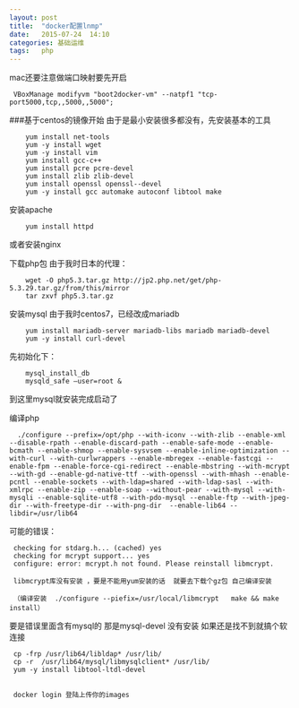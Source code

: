 ```yaml
---
layout: post
title:  "docker配置lnmp"
date:   2015-07-24  14:10
categories: 基础运维
tags:   php
---
```


mac还要注意做端口映射要先开启

     VBoxManage modifyvm "boot2docker-vm" --natpf1 "tcp-port5000,tcp,,5000,,5000";

###基于centos的镜像开始
由于是最小安装很多都没有，先安装基本的工具

        yum install net-tools
        yum -y install wget
        yum -y install vim
        yum install gcc-c++ 
        yum install pcre pcre-devel  
        yum install zlib zlib-devel  
        yum install openssl openssl--devel  
        yum -y install gcc automake autoconf libtool make

安装apache

        yum install httpd

或者安装nginx




下载php包
由于我时日本的代理：

        wget -O php5.3.tar.gz http://jp2.php.net/get/php-5.3.29.tar.gz/from/this/mirror
        tar zxvf php5.3.tar.gz


安装mysql
由于我时centos7，已经改成mariadb

        yum install mariadb-server mariadb-libs mariadb mariadb-devel
        yum -y install curl-devel
先初始化下：

        mysql_install_db
        mysqld_safe —user=root &

到这里mysql就安装完成启动了

编译php

      ./configure --prefix=/opt/php --with-iconv --with-zlib --enable-xml --disable-rpath --enable-discard-path --enable-safe-mode --enable-bcmath --enable-shmop --enable-sysvsem --enable-inline-optimization --with-curl --with-curlwrappers --enable-mbregex --enable-fastcgi --enable-fpm --enable-force-cgi-redirect --enable-mbstring --with-mcrypt --with-gd --enable-gd-native-ttf --with-openssl --with-mhash --enable-pcntl --enable-sockets --with-ldap=shared --with-ldap-sasl --with-xmlrpc --enable-zip --enable-soap --without-pear --with-mysql --with-mysqli --enable-sqlite-utf8 --with-pdo-mysql --enable-ftp --with-jpeg-dir --with-freetype-dir --with-png-dir  --enable-lib64 --libdir=/usr/lib64

可能的错误：

     checking for stdarg.h... (cached) yes
     checking for mcrypt support... yes
     configure: error: mcrypt.h not found. Please reinstall libmcrypt.

     libmcrypt库没有安装 ，要是不能用yum安装的话  就要去下载个gz包 自己编译安装

     （编译安装  ./configure --piefix=/usr/local/libmcrypt   make && make install） 


要是错误里面含有mysql的  那是mysql-devel 没有安装
如果还是找不到就搞个软连接

     cp -frp /usr/lib64/libldap* /usr/lib/
     cp -r  /usr/lib64/mysql/libmysqlclient* /usr/lib/
     yum -y install libtool-ltdl-devel


     docker login 登陆上传你的images
